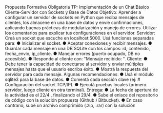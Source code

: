 Propuesta Formativa Obligatoria
TP: Implementación de un Chat Básico Cliente-Servidor con Sockets y Base de Datos
Objetivo:
Aprender a configurar un servidor de sockets en Python que reciba mensajes de clientes,
los almacene en una base de datos y envíe confirmaciones, aplicando buenas prácticas de
modularización y manejo de errores.
Utilizar los comentarios para explicar tus configuraciones en el servidor.
Servidor:
Creá un socket que escuche en localhost:5000.
Usá funciones separadas para:
● Inicializar el socket.
● Aceptar conexiones y recibir mensajes.
● Guardar cada mensaje en una DB SQLite con los campos: id, contenido,
fecha_envio, ip_cliente.
● Manejar errores (puerto ocupado, DB no accesible).
● Responde al cliente con: "Mensaje recibido: <timestamp>".
Cliente:
● Debe tener la capacidad de conectarse al servidor y enviar múltiples mensajes
hasta que el usuario escriba éxito.
● Mostrá la respuesta del servidor para cada mensaje.
Algunas recomendaciones:
● Usá el módulo sqlite3 para la base de datos.
● Comentá cada sección clave (ej: # Configuración del socket TCP/IP).
● Ejecutá pruebas locales (primero servidor, luego cliente en otra terminal).
Entrega:
● La fecha de apertura de la actividad es el 22/4 , finalizando el 29/4.
● Sube el enlace del repositorio de código con la solución propuesta (Github /
Bitbucket).
● En caso contrario, sube un archivo comprimido (.zip, .rar) con la solución
